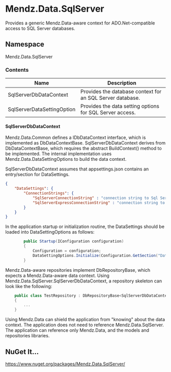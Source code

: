 # Mendz.Data.SqlServer
Provides a generic Mendz.Data-aware context for ADO.Net-compatible access to SQL Server databases.
## Namespace
Mendz.Data.SqlServer
### Contents
Name | Description
---- | -----------
SqlServerDbDataContext | Provides the database context for an SQL Server database.
SqlServerDataSettingOption | Provides the data setting options for SQL Server access.
#### SqlServerDbDataContext
Mendz.Data.Common defines a IDbDataContext interface, which is implemented as DbDataContextBase.
SqlServerDbDataContext derives from DbDataContextBase, which requires the abstract BuildContext() method to be implemented.
The internal implementation uses Mendz.Data.DataSettingOptions to build the data context.

SqlServerDbDataContext assumes that appsettings.json contains an entry/section for DataSettings.
```JSON
{
    "DataSettings": {
        "ConnectionStrings": {
            "SqlServerConnectionString" : "connection string to Sql Server",
            "SqlServerExpressConnectionString" : "connection string to Sql Server express (LocalDB)"
        }
    }
}
```
In the application startup or initialization routine, the DataSettings should be loaded into DataSettingOptions as follows:
```C#
        public Startup(IConfiguration configuration)
        {
            Configuration = configuration;
            DataSettingOptions.Initialize(Configuration.GetSection("DataSettings").Get<DataSettings>());
        }
```
Mendz.Data-aware repositories implement DbRepositoryBase, which expects a Mendz.Data-aware data context.
Using Mendz.Data.SqlServer.SqlServerDbDataContext, a repository skeleton can look like the following:
```C#
    public class TestRepository : DbRepositoryBase<SqlServerDbDataContext>
    {
        ...
    }
```
Using Mendz.Data can shield the application from "knowing" about the data context.
The application does not need to reference Mendz.Data.SqlServer.
The application can reference only Mendz.Data, and the models and repositories libraries.
## NuGet It...
https://www.nuget.org/packages/Mendz.Data.SqlServer/
